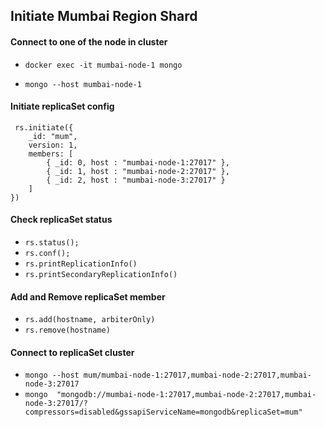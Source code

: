 ## **Initiate Mumbai Region Shard**

#### Connect to one of the node in cluster

- `docker exec -it mumbai-node-1 mongo`

- `mongo --host mumbai-node-1`


#### Initiate replicaSet config

```
 rs.initiate({
    _id: "mum",
    version: 1,
    members: [
        { _id: 0, host : "mumbai-node-1:27017" },
        { _id: 1, host : "mumbai-node-2:27017" },
        { _id: 2, host : "mumbai-node-3:27017" }
    ]
})
```

#### Check replicaSet status

- `rs.status();`
- `rs.conf();`
- `rs.printReplicationInfo()`
- `rs.printSecondaryReplicationInfo()`

#### Add and Remove replicaSet member

- `rs.add(hostname, arbiterOnly)`
- `rs.remove(hostname)`

#### Connect to replicaSet cluster

- `mongo --host mum/mumbai-node-1:27017,mumbai-node-2:27017,mumbai-node-3:27017`
- `mongo  "mongodb://mumbai-node-1:27017,mumbai-node-2:27017,mumbai-node-3:27017/?compressors=disabled&gssapiServiceName=mongodb&replicaSet=mum"`

